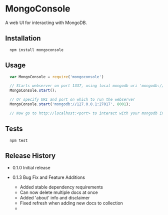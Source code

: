 MongoConsole
============

A web UI for interacting with MongoDB. 

## Installation

```shell
  npm install mongoconsole
```

## Usage

```js
  var MongoConsole = require('mongoconsole')

  // Starts webserver on port 1337, using local mongodb uri 'mongodb://127.0.0.1:27017'
  MongoConsole.start();

  // Or specify URI and port on which to run the webserver
  MongoConsole.start('mongodb://127.0.0.1:27017', 8001);

  // Now go to http://localhost:<port> to interact with your mongodb instances
```

## Tests
```shell
  npm test
```

## Release History

* 0.1.0 Initial release

* 0.1.3 Bug Fix and Feature Additions
	* Added stable dependency requirements
	* Can now delete multiple docs at once
	* Added 'about' info and disclaimer
	* Fixed refresh when adding new docs to collection
	* 